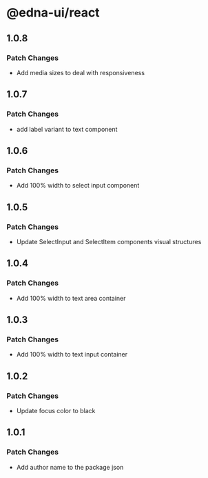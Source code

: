 # @edna-ui/react

## 1.0.8

### Patch Changes

- Add media sizes to deal with responsiveness

## 1.0.7

### Patch Changes

- add label variant to text component

## 1.0.6

### Patch Changes

- Add 100% width to select input component

## 1.0.5

### Patch Changes

- Update SelectInput and SelectItem components visual structures

## 1.0.4

### Patch Changes

- Add 100% width to text area container

## 1.0.3

### Patch Changes

- Add 100% width to text input container

## 1.0.2

### Patch Changes

- Update focus color to black

## 1.0.1

### Patch Changes

- Add author name to the package json

